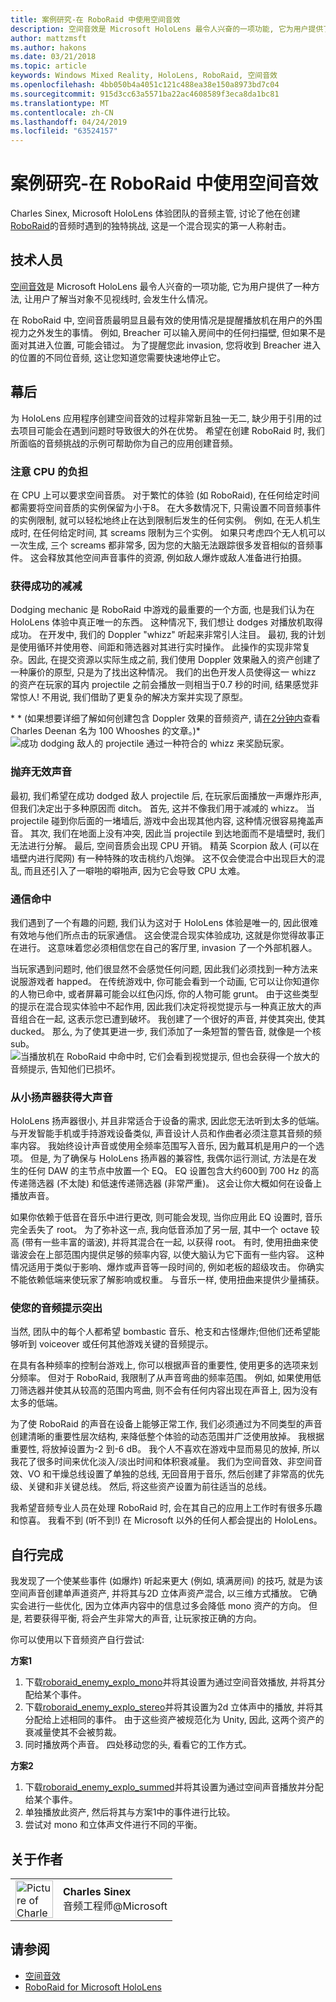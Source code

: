 ```yaml
---
title: 案例研究-在 RoboRaid 中使用空间音效
description: 空间音效是 Microsoft HoloLens 最令人兴奋的一项功能, 它为用户提供了一种方法, 让用户了解当对象不见视线时, 会发生什么情况。
author: mattzmsft
ms.author: hakons
ms.date: 03/21/2018
ms.topic: article
keywords: Windows Mixed Reality, HoloLens, RoboRaid, 空间音效
ms.openlocfilehash: 4bb050b4a4051c121c488ea38e150a8973bd7c04
ms.sourcegitcommit: 915d3cc63a5571ba22ac4608589f3eca8da1bc81
ms.translationtype: MT
ms.contentlocale: zh-CN
ms.lasthandoff: 04/24/2019
ms.locfileid: "63524157"
---
```

# <a name="case-study---using-spatial-sound-in-roboraid"></a>案例研究-在 RoboRaid 中使用空间音效

Charles Sinex, Microsoft HoloLens 体验团队的音频主管, 讨论了他在创建[RoboRaid](https://www.microsoft.com/en-us/p/roboraid/9nblggh5fv3j)的音频时遇到的独特挑战, 这是一个混合现实的第一人称射击。

## <a name="the-tech"></a>技术人员

[空间音效](spatial-sound.md)是 Microsoft HoloLens 最令人兴奋的一项功能, 它为用户提供了一种方法, 让用户了解当对象不见视线时, 会发生什么情况。

在 RoboRaid 中, 空间音质最明显且最有效的使用情况是提醒播放机在用户的外围视力之外发生的事情。 例如, Breacher 可以输入房间中的任何扫描壁, 但如果不是面对其进入位置, 可能会错过。 为了提醒您此 invasion, 您将收到 Breacher 进入的位置的不同位音频, 这让您知道您需要快速地停止它。

## <a name="behind-the-scenes"></a>幕后

为 HoloLens 应用程序创建空间音效的过程非常新且独一无二, 缺少用于引用的过去项目可能会在遇到问题时导致很大的外在优势。 希望在创建 RoboRaid 时, 我们所面临的音频挑战的示例可帮助你为自己的应用创建音频。

### <a name="be-mindful-of-taxing-the-cpu"></a>注意 CPU 的负担

在 CPU 上可以要求空间音质。 对于繁忙的体验 (如 RoboRaid), 在任何给定时间都需要将空间音质的实例保留为小于8。 在大多数情况下, 只需设置不同音频事件的实例限制, 就可以轻松地终止在达到限制后发生的任何实例。 例如, 在无人机生成时, 在任何给定时间, 其 screams 限制为三个实例。 如果只考虑四个无人机可以一次生成, 三个 screams 都非常多, 因为您的大脑无法跟踪很多发音相似的音频事件。 这会释放其他空间声音事件的资源, 例如敌人爆炸或敌人准备进行拍摄。

### <a name="rewarding-a-successful-dodge"></a>获得成功的减减

Dodging mechanic 是 RoboRaid 中游戏的最重要的一个方面, 也是我们认为在 HoloLens 体验中真正唯一的东西。 这种情况下, 我们想让 dodges 对播放机取得成功。 在开发中, 我们的 Doppler "whizz" 听起来非常引人注目。 最初, 我的计划是使用循环并使用卷、间距和筛选器对其进行实时操作。 此操作的实现非常复杂。因此, 在提交资源以实际生成之前, 我们使用 Doppler 效果融入的资产创建了一种廉价的原型, 只是为了找出这种情况。 我们的出色开发人员使得这一 whizz 的资产在玩家的耳内 projectile 之前会播放一则相当于0.7 秒的时间, 结果感觉非常惊人! 不用说, 我们借助了更复杂的解决方案并实现了原型。

\* * (如果想要详细了解如何创建包含 Doppler 效果的音频资产, 请[在2分钟内](http://designingsound.org/2010/02/charles-deenen-special-100-whooshes-in-2-minutes/)查看 Charles Deenan 名为 100 Whooshes 的文章。)*
<br>
![成功 dodging 敌人的 projectile 通过一种符合的 whizz 来奖励玩家。](images/successful-dodge-roboraid-500px.jpg)

### <a name="ditching-ineffective-sounds"></a>抛弃无效声音

最初, 我们希望在成功 dodged 敌人 projectile 后, 在玩家后面播放一声爆炸形声, 但我们决定出于多种原因而 ditch。 首先, 这并不像我们用于减减的 whizz。 当 projectile 碰到你后面的一堵墙后, 游戏中会出现其他内容, 这种情况很容易掩盖声音。 其次, 我们在地面上没有冲突, 因此当 projectile 到达地面而不是墙壁时, 我们无法进行分解。 最后, 空间音质会出现 CPU 开销。 精英 Scorpion 敌人 (可以在墙壁内进行爬网) 有一种特殊的攻击桃约八炮弹。 这不仅会使混合中出现巨大的混乱, 而且还引入了一噼啪的噼啪声, 因为它会导致 CPU 太难。

### <a name="communicating-a-hit"></a>通信命中

我们遇到了一个有趣的问题, 我们认为这对于 HoloLens 体验是唯一的, 因此很难有效地与他们所点击的玩家通信。 这会使混合现实体验成功, 这就是你觉得故事正在进行。 这意味着您必须相信您在自己的客厅里, invasion 了一个外部机器人。

当玩家遇到问题时, 他们很显然不会感觉任何问题, 因此我们必须找到一种方法来说服游戏者 happed。 在传统游戏中, 你可能会看到一个动画, 它可以让你知道你的人物已命中, 或者屏幕可能会以红色闪烁, 你的人物可能 grunt。 由于这些类型的提示在混合现实体验中不起作用, 因此我们决定将视觉提示与一种真正放大的声音组合在一起, 这表示您已遭到破坏。 我创建了一个很好的声音, 并使其突出, 使其 ducked。 那么, 为了使其更进一步, 我们添加了一条短暂的警告音, 就像是一个核 sub。 
<br>
![当播放机在 RoboRaid 中命中时, 它们会看到视觉提示, 但也会获得一个放大的音频提示, 告知他们已损坏。](images/player-hit-roboraid-500px.jpg)

### <a name="getting-big-sound-from-small-speakers"></a>从小扬声器获得大声音

HoloLens 扬声器很小, 并且非常适合于设备的需求, 因此您无法听到太多的低端。 与开发智能手机或手持游戏设备类似, 声音设计人员和作曲者必须注意其音频的频率内容。 我始终设计声音或使用全频率范围写入音乐, 因为戴耳机是用户的一个选项。 但是, 为了确保与 HoloLens 扬声器的兼容性, 我偶尔运行测试, 方法是在发生的任何 DAW 的主节点中放置一个 EQ。 EQ 设置包含大约600到 700 Hz 的高传递筛选器 (不太陡) 和低速传递筛选器 (非常严重)。 这会让你大概如何在设备上播放声音。

如果你依赖于低音在音乐中进行更改, 则可能会发现, 当你应用此 EQ 设置时, 音乐完全丢失了 root。 为了弥补这一点, 我向低音添加了另一层, 其中一个 octave 较高 (带有一些丰富的谐波), 并将其混合在一起, 以获得 root。 有时, 使用扭曲来使谐波会在上部范围内提供足够的频率内容, 以使大脑认为它下面有一些内容。 这种情况适用于类似于影响、爆炸或声音等一段时间的, 例如老板的超级攻击。 你确实不能依赖低端来使玩家了解影响或权重。 与音乐一样, 使用扭曲来提供少量捕获。

### <a name="making-your-audio-cues-stand-out"></a>使您的音频提示突出

当然, 团队中的每个人都希望 bombastic 音乐、枪支和古怪爆炸;但他们还希望能够听到 voiceover 或任何其他游戏关键的音频提示。

在具有各种频率的控制台游戏上, 你可以根据声音的重要性, 使用更多的选项来划分频率。 但对于 RoboRaid, 我限制了从声音弯曲的频率范围。 例如, 如果使用低刀筛选器并使其从较高的范围内弯曲, 则不会有任何内容出现在声音上, 因为没有太多的低端。

为了使 RoboRaid 的声音在设备上能够正常工作, 我们必须通过为不同类型的声音创建清晰的重要性层次结构, 来降低整个体验的动态范围并广泛使用放掉。 我根据重要性, 将放掉设置为-2 到-6 dB。 我个人不喜欢在游戏中显而易见的放掉, 所以我花了很多时间来优化淡入/淡出时间和体积衰减量。 我们为空间音效、非空间音效、VO 和干燥总线设置了单独的总线, 无回音用于音乐, 然后创建了非常高的优先级、关键和非关键总线。 然后, 将这些资产设置为前往适当的总线。

我希望音频专业人员在处理 RoboRaid 时, 会在其自己的应用上工作时有很多乐趣和惊喜。 我看不到 (听不到!) 在 Microsoft 以外的任何人都会提出的 HoloLens。

## <a name="do-it-yourself"></a>自行完成

我发现了一个使某些事件 (如爆炸) 听起来更大 (例如, 填满房间) 的技巧, 就是为该空间声音创建单声道资产, 并将其与2D 立体声资产混合, 以三维方式播放。 它确实会进行一些优化, 因为立体声内容中的信息过多会降低 mono 资产的方向。 但是, 若要获得平衡, 将会产生非常大的声音, 让玩家按正确的方向。

你可以使用以下音频资产自行尝试:

**方案1**
1. 下载[roboraid_enemy_explo_mono](images/roboraid-enemy-explo-mono.wav)并将其设置为通过空间音效播放, 并将其分配给某个事件。
2. 下载[roboraid_enemy_explo_stereo](images/roboraid-enemy-explo-stereo.wav)并将其设置为2d 立体声中的播放, 并将其分配给上述相同的事件。 由于这些资产被规范化为 Unity, 因此, 这两个资产的衰减量使其不会被剪裁。
3. 同时播放两个声音。 四处移动您的头, 看看它的工作方式。

**方案2**
1. 下载[roboraid_enemy_explo_summed](images/roboraid-enemy-explo-summed.wav)并将其设置为通过空间声音播放并分配给某个事件。
2. 单独播放此资产, 然后将其与方案1中的事件进行比较。
3. 尝试对 mono 和立体声文件进行不同的平衡。

## <a name="about-the-author"></a>关于作者

<table style="border-collapse:collapse">
<tr>
<td style="border-style: none" width="60px"><img alt="Picture of Charles Sinex" width="60" height="60" src="images/genericusertile.jpg"></td>
<td style="border-style: none"><b>Charles Sinex</b><br>音频工程师@Microsoft</td>
</tr>
</table>

## <a name="see-also"></a>请参阅
* [空间音效](spatial-sound.md)
* [RoboRaid for Microsoft HoloLens](https://www.microsoft.com/en-us/p/roboraid/9nblggh5fv3j)
